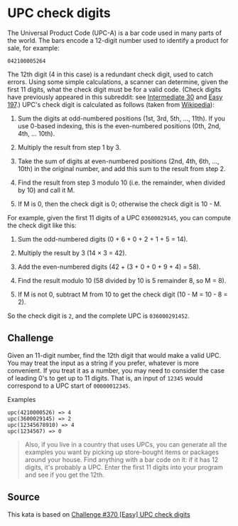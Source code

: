 # UPC check digits
The Universal Product Code (UPC-A) is a bar code used in many parts of the world. The bars encode a 12-digit number used to identify a product for sale, for example:

`042100005264`

The 12th digit (4 in this case) is a redundant check digit, used to catch errors. Using some simple calculations, a scanner can determine, given the first 11 digits, what the check digit must be for a valid code. (Check digits have previously appeared in this subreddit: see [Intermediate 30](https://www.reddit.com/r/dailyprogrammer/comments/red6f/3262012_challenge_30_intermediate/) and [Easy 197](https://www.reddit.com/r/dailyprogrammer/comments/2s7ezp/20150112_challenge_197_easy_isbn_validator/).) UPC's check digit is calculated as follows (taken from [Wikipedia](https://en.wikipedia.org/wiki/Check_digit#UPC)):

1. Sum the digits at odd-numbered positions (1st, 3rd, 5th, ..., 11th). If you use 0-based indexing, this is the even-numbered positions (0th, 2nd, 4th, ... 10th).

1. Multiply the result from step 1 by 3.

1. Take the sum of digits at even-numbered positions (2nd, 4th, 6th, ..., 10th) in the original number, and add this sum to the result from step 2.

1. Find the result from step 3 modulo 10 (i.e. the remainder, when divided by 10) and call it M.

1. If M is 0, then the check digit is 0; otherwise the check digit is 10 - M.

For example, given the first 11 digits of a UPC `03600029145`, you can compute the check digit like this:

1. Sum the odd-numbered digits (0 + 6 + 0 + 2 + 1 + 5 = 14).

1. Multiply the result by 3 (14 × 3 = 42).

1. Add the even-numbered digits (42 + (3 + 0 + 0 + 9 + 4) = 58).

1. Find the result modulo 10 (58 divided by 10 is 5 remainder 8, so M = 8).

1. If M is not 0, subtract M from 10 to get the check digit (10 - M = 10 - 8 = 2).

So the check digit is `2`, and the complete UPC is `036000291452`.

## Challenge
Given an 11-digit number, find the 12th digit that would make a valid UPC. You may treat the input as a string if you prefer, whatever is more convenient. If you treat it as a number, you may need to consider the case of leading 0's to get up to 11 digits. That is, an input of `12345` would correspond to a UPC start of `00000012345`.

Examples
```
upc(4210000526) => 4
upc(3600029145) => 2
upc(12345678910) => 4
upc(1234567) => 0
```
> Also, if you live in a country that uses UPCs, you can generate all the examples you want by picking up store-bought items or packages around your house. Find anything with a bar code on it: if it has 12 digits, it's probably a UPC. Enter the first 11 digits into your program and see if you get the 12th.

## Source
This kata is based on [Challenge #370 [Easy] UPC check digits](https://www.reddit.com/r/dailyprogrammer/comments/a72sdj/20181217_challenge_370_easy_upc_check_digits/)
